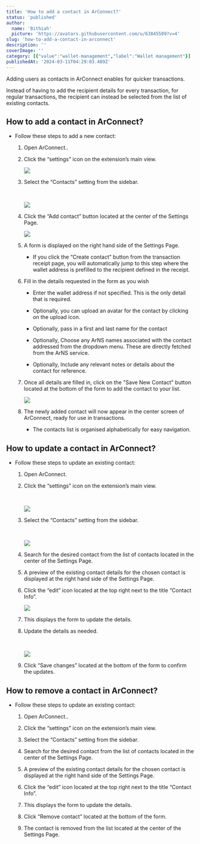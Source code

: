 ```yaml
---
title: 'How to add a contact in ArConnect?'
status: 'published'
author:
  name: 'Bithiah'
  picture: 'https://avatars.githubusercontent.com/u/63845509?v=4'
slug: 'how-to-add-a-contact-in-arconnect'
description: ''
coverImage: ''
category: [{"value":"wallet-management","label":"Wallet management"}]
publishedAt: '2024-03-11T04:29:03.489Z'
---
```


Adding users as contacts in ArConnect enables for quicker transactions.

Instead of having to add the recipient details for every transaction, for regular transactions, the recipient can instead be selected from the list of existing contacts.

## How to add a contact in ArConnect?

- Follow these steps to add a new contact:

    1. Open ArConnect..

    2. Click the “settings” icon on the extension’s main view.

        ![](/images/screen-shot-2024-03-27-at-10.24.09-pm-A5Mz.png)

    3. Select the “Contacts” setting from the sidebar.<br>

        <br>

        ![](/images/screen-shot-2024-03-27-at-10.25.16-pm-g2Mj.png)<br>

    4. Click the “Add contact” button located at the center of the Settings Page.<br>

        ![](/images/screen-shot-2024-03-27-at-10.25.58-pm-AxNz.png)<br>

    5. A form is displayed on the right hand side of the Settings Page.

        - If you click the “Create contact” button from the transaction receipt page, you will automatically jump to this step where the wallet address is prefilled to the recipient defined in the receipt.

        <!-- -->

    6. Fill in the details requested in the form as you wish

        - Enter the wallet address if not specified. This is the only detail that is required.

        - Optionally, you can upload an avatar for the contact by clicking on the upload icon.

        - Optionally, pass in a first and last name for the contact

        - Optionally, Choose any ArNS names associated with the contact addressed from the dropdown menu. These are directly fetched from the ArNS service.

        - Optionally, Include any relevant notes or details about the contact for reference.

        <!-- -->

    7. Once all details are filled in, click on the "Save New Contact" button located at the bottom of the form to add the contact to your list.

        ![](/images/screen-shot-2024-03-27-at-10.27.07-pm-I3Nz.png)

    8. The newly added contact will now appear in the center screen of ArConnect, ready for use in transactions.

        - The contacts list is organised alphabetically for easy navigation.

        <!-- -->

    <!-- -->

## How to update a contact in ArConnect?

- Follow these steps to update an existing contact:

    1. Open ArConnect.

    2. Click the “settings” icon on the extension’s main view.<br>

        <br>

        ![](/images/screen-shot-2024-03-27-at-10.30.13-pm-Y4Mz.png)

    3. Select the “Contacts” setting from the sidebar.<br>

        <br>

        ![](/images/screen-shot-2024-03-27-at-10.30.52-pm-k0Nj.png)

    4. Search for the desired contact from the list of contacts located in the center of the Settings Page.

    5. A preview of the existing contact details for the chosen contact is displayed at the right hand side of the Settings Page.

    6. Click the “edit” icon located at the top right next to the title “Contact Info”.

        ![](/images/screen-shot-2024-03-27-at-10.31.19-pm-Y5Nj.png)

    7. This displays the form to update the details.

    8. Update the details as needed.<br>

        <br>

        ![](/images/screen-shot-2024-03-27-at-10.33.44-pm-UyNz.png)

    9. Click “Save changes” located at the bottom of the form to confirm the updates.

    <!-- -->

## How to remove a contact in ArConnect?

- Follow these steps to update an existing contact:

    1. Open ArConnect..

    2. Click the “settings” icon on the extension’s main view.

    3. Select the “Contacts” setting from the sidebar.

    4. Search for the desired contact from the list of contacts located in the center of the Settings Page.

    5. A preview of the existing contact details for the chosen contact is displayed at the right hand side of the Settings Page.

    6. Click the “edit” icon located at the top right next to the title “Contact Info”.

    7. This displays the form to update the details.

    8. Click “Remove contact” located at the bottom of the form.

    9. The contact is removed from the list located at the center of the Settings Page.

    <!-- -->

